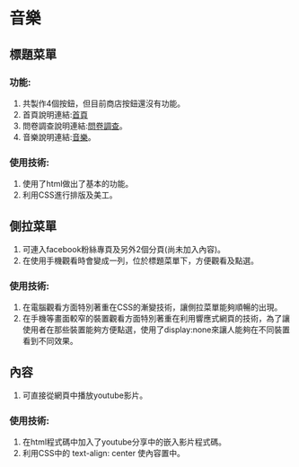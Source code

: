 # 音樂

## 標題菜單
### 功能:
1. 共製作4個按鈕，但目前商店按鈕還沒有功能。
2. 首頁說明連結:[首頁](homepage.md)
3. 問卷調查說明連結:[問卷調查](quetion.md)。
4. 音樂說明連結:[音樂](music.md)。
### 使用技術:
1. 使用了html做出了基本的功能。
2. 利用CSS進行排版及美工。

## 側拉菜單
1. 可連入facebook粉絲專頁及另外2個分頁(尚未加入內容)。
2. 在使用手機觀看時會變成一列，位於標題菜單下，方便觀看及點選。
### 使用技術:
1. 在電腦觀看方面特別著重在CSS的漸變技術，讓側拉菜單能夠順暢的出現。
2. 在手機等畫面較窄的裝置觀看方面特別著重在利用響應式網頁的技術，為了讓使用者在那些裝置能夠方便點選，使用了display:none來讓人能夠在不同裝置看到不同效果。

## 內容
1. 可直接從網頁中播放youtube影片。
### 使用技術:
1. 在html程式碼中加入了youtube分享中的嵌入影片程式碼。
2. 利用CSS中的 text-align: center 使內容置中。
